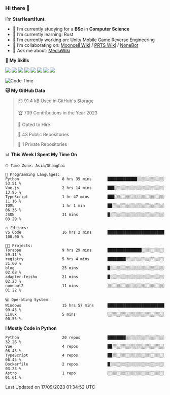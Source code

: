 ### Hi there 👋

I’m **StarHeartHunt**.

- 🏫 I’m currently studying for a **BSc** in **Computer Science**
- 🌱 I’m currently learning: Rust
- 🔭 I’m currently working on: Unity Mobile Game Reverse Engineering
- 👯 I’m collaborating on: [Mooncell Wiki](https://fgo.wiki/) / [PRTS Wiki](http://prts.wiki/) / [NoneBot](https://github.com/nonebot)
- 💬 Ask me about: [MediaWiki](https://www.mediawiki.org)

🌟 **My Skills**

![](https://img.shields.io/badge/-Python-3e74a2?style=flat-square&logo=Python&logoColor=fff)
![](https://img.shields.io/badge/-Node.js-339933?style=flat-square&logo=node.js&logoColor=fff)
![](https://img.shields.io/badge/-Vue-4fc08d?style=flat-square&logo=vue.js&logoColor=fff)
![](https://img.shields.io/badge/-React-2d98ce?style=flat-square&logo=React&logoColor=fff)
![](https://img.shields.io/badge/-TypeScript-3178C6?style=flat-square&logo=TypeScript&logoColor=fff)
![](https://img.shields.io/badge/-Docker-2496ED?style=flat-square&logo=Docker&logoColor=fff)
![](https://img.shields.io/badge/-Linux-000000?style=flat-square&logo=Linux&logoColor=fff)
![](https://img.shields.io/badge/-Dotnet-512bd4?style=flat-square&logo=.net&logoColor=fff)

<!--START_SECTION:waka-->
![Code Time](http://img.shields.io/badge/Code%20Time-628%20hrs%205%20mins-blue)

**🐱 My GitHub Data** 

> 📦 91.4 kB Used in GitHub's Storage 
 > 
> 🏆 709 Contributions in the Year 2023
 > 
> 💼 Opted to Hire
 > 
> 📜 43 Public Repositories 
 > 
> 🔑 1 Private Repositories 
 > 
📊 **This Week I Spent My Time On** 

```text
🕑︎ Time Zone: Asia/Shanghai

💬 Programming Languages: 
Python                   8 hrs 35 mins       █████████████░░░░░░░░░░░░   53.51 % 
Vue.js                   2 hrs 14 mins       ███░░░░░░░░░░░░░░░░░░░░░░   13.95 % 
TypeScript               1 hr 47 mins        ███░░░░░░░░░░░░░░░░░░░░░░   11.16 % 
TOML                     1 hr 1 min          ██░░░░░░░░░░░░░░░░░░░░░░░   06.36 % 
JSON                     31 mins             █░░░░░░░░░░░░░░░░░░░░░░░░   03.29 % 

🔥 Editors: 
VS Code                  16 hrs 2 mins       █████████████████████████   100.00 % 

🐱‍💻 Projects: 
Torappu                  9 hrs 29 mins       ███████████████░░░░░░░░░░   59.11 % 
registry                 5 hrs 4 mins        ████████░░░░░░░░░░░░░░░░░   31.60 % 
blog                     25 mins             █░░░░░░░░░░░░░░░░░░░░░░░░   02.68 % 
adapter-feishu           21 mins             █░░░░░░░░░░░░░░░░░░░░░░░░   02.23 % 
nonebot2                 11 mins             ░░░░░░░░░░░░░░░░░░░░░░░░░   01.22 % 

💻 Operating System: 
Windows                  15 hrs 57 mins      █████████████████████████   99.45 % 
Linux                    5 mins              ░░░░░░░░░░░░░░░░░░░░░░░░░   00.55 % 
```

**I Mostly Code in Python** 

```text
Python                   20 repos            ████████░░░░░░░░░░░░░░░░░   32.26 % 
Vue                      4 repos             ██░░░░░░░░░░░░░░░░░░░░░░░   06.45 % 
TypeScript               4 repos             ██░░░░░░░░░░░░░░░░░░░░░░░   06.45 % 
Dockerfile               2 repos             █░░░░░░░░░░░░░░░░░░░░░░░░   03.23 % 
Astro                    1 repo              ░░░░░░░░░░░░░░░░░░░░░░░░░   01.61 % 
```




 Last Updated on 17/09/2023 01:34:52 UTC
<!--END_SECTION:waka-->
